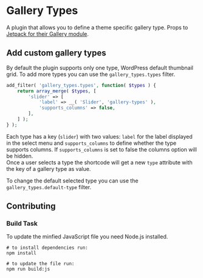 # Gallery Types

A plugin that allows you to define a theme specific gallery type. Props to [Jetpack for their Gallery module](https://github.com/Automattic/jetpack/blob/4.6/functions.gallery.php).


## Add custom gallery types

By default the plugin supports only one type, WordPress default thumbnail grid. To add more types you can use the `gallery_types.types` filter.

```php
add_filter( 'gallery_types.types', function( $types ) {
	return array_merge( $types, [
		'slider' => [
			'label' => __( 'Slider', 'gallery-types' ),
			'supports_columns' => false,
		],
	] );
} );
```

Each type has a key (`slider`) with two values: `label` for the label displayed in the select menu and `supports_columns` to define whether the type supports columns. If `supports_columns` is set to false the columns option will be hidden.  
Once a user selects a type the shortcode will get a new `type` attribute with the key of a gallery type as value.

To change the default selected type you can use the `gallery_types.default-type` filter.

## Contributing

### Build Task

To update the minfied JavaScript file you need Node.js installed.

```
# to install dependencies run:
npm install

# to update the file run:
npm run build:js
```
